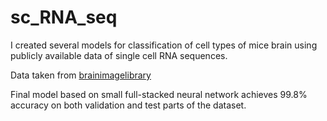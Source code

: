 # sc_RNA_seq
I created several models for classification of cell types of mice brain using publicly available data of single cell RNA sequences.

Data taken from [brainimagelibrary](https://download.brainimagelibrary.org/cf/1c/cf1c1a431ef8d021/processed_data/)

Final model based on small full-stacked neural network achieves 99.8% accuracy on both validation and test parts of the dataset.
